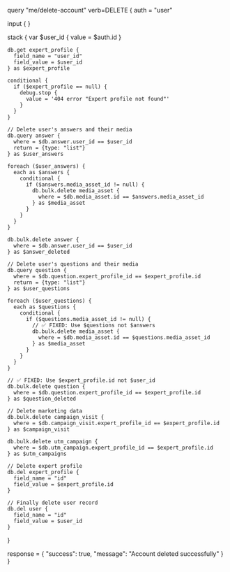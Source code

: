 query "me/delete-account" verb=DELETE {
  auth = "user"

  input {
  }

  stack {
    var $user_id {
      value = $auth.id
    }

    db.get expert_profile {
      field_name = "user_id"
      field_value = $user_id
    } as $expert_profile

    conditional {
      if ($expert_profile == null) {
        debug.stop {
          value = '404 error "Expert profile not found"'
        }
      }
    }

    // Delete user's answers and their media
    db.query answer {
      where = $db.answer.user_id == $user_id
      return = {type: "list"}
    } as $user_answers

    foreach ($user_answers) {
      each as $answers {
        conditional {
          if ($answers.media_asset_id != null) {
            db.bulk.delete media_asset {
              where = $db.media_asset.id == $answers.media_asset_id
            } as $media_asset
          }
        }
      }
    }

    db.bulk.delete answer {
      where = $db.answer.user_id == $user_id
    } as $answer_deleted

    // Delete user's questions and their media
    db.query question {
      where = $db.question.expert_profile_id == $expert_profile.id
      return = {type: "list"}
    } as $user_questions

    foreach ($user_questions) {
      each as $questions {
        conditional {
          if ($questions.media_asset_id != null) {
            // ✅ FIXED: Use $questions not $answers
            db.bulk.delete media_asset {
              where = $db.media_asset.id == $questions.media_asset_id
            } as $media_asset
          }
        }
      }
    }

    // ✅ FIXED: Use $expert_profile.id not $user_id
    db.bulk.delete question {
      where = $db.question.expert_profile_id == $expert_profile.id
    } as $question_deleted

    // Delete marketing data
    db.bulk.delete campaign_visit {
      where = $db.campaign_visit.expert_profile_id == $expert_profile.id
    } as $campaign_visit

    db.bulk.delete utm_campaign {
      where = $db.utm_campaign.expert_profile_id == $expert_profile.id
    } as $utm_campaigns

    // Delete expert profile
    db.del expert_profile {
      field_name = "id"
      field_value = $expert_profile.id
    }

    // Finally delete user record
    db.del user {
      field_name = "id"
      field_value = $user_id
    }
  }

  response = {
    "success": true,
    "message": "Account deleted successfully"
  }
}
